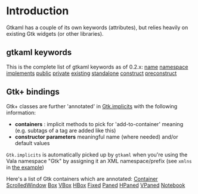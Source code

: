 # Introduction #

Gtkaml has a couple of its own keywords (attributes), but relies heavily on existing Gtk widgets (or other libraries).


## gtkaml keywords ##

This is the complete list of gtkaml keywords as of 0.2.x:
[name](http://code.google.com/p/gtkaml/wiki/GtkamlKeywords#g:name)
[namespace](http://code.google.com/p/gtkaml/wiki/GtkamlKeywords#g:namespace)
[implements](http://code.google.com/p/gtkaml/wiki/GtkamlKeywords#g:implements)
[public](http://code.google.com/p/gtkaml/wiki/GtkamlKeywords#g:public)
[private](http://code.google.com/p/gtkaml/wiki/GtkamlKeywords#g:private)
[existing](http://code.google.com/p/gtkaml/wiki/GtkamlKeywords#g:existing)
[standalone](http://code.google.com/p/gtkaml/wiki/GtkamlKeywords#g:standalone)
[construct](http://code.google.com/p/gtkaml/wiki/GtkamlKeywords#g:construct)
[preconstruct](http://code.google.com/p/gtkaml/wiki/GtkamlKeywords#g:preconstruct)

## Gtk+ bindings ##

Gtk+ classes are further 'annotated' in [Gtk.implicits](http://code.google.com/p/gtkaml/source/browse/trunk/data/Gtk.implicits) with the following information:
  * **containers** : implicit methods to pick for 'add-to-container' meaning (e.g. subtags of a tag are added like this)
  * **constructor parameters** meaningful name (where needed) and/or default values

`Gtk.implicits` is automatically picked up by `gtkaml` when you're using the Vala namespace "Gtk" by assigning it an XML namespace/prefix (see `xmlns` in [the example](Example.md))

Here's a list of Gtk containers which are annotated:
[Container](http://code.google.com/p/gtkaml/wiki/GtkBindings#Container)
[ScrolledWindow](http://code.google.com/p/gtkaml/wiki/GtkBindings#ScrolledWindow)
[Box](http://code.google.com/p/gtkaml/wiki/GtkBindings#Box)
[VBox](http://code.google.com/p/gtkaml/wiki/GtkBindings#Box)
[HBox](http://code.google.com/p/gtkaml/wiki/GtkBindings#Box)
[Fixed](http://code.google.com/p/gtkaml/wiki/GtkBindings#Fixed)
[Paned](http://code.google.com/p/gtkaml/wiki/GtkBindings#Paned)
[HPaned](http://code.google.com/p/gtkaml/wiki/GtkBindings#Paned)
[VPaned](http://code.google.com/p/gtkaml/wiki/GtkBindings#Paned)
[Notebook](http://code.google.com/p/gtkaml/wiki/GtkBindings#Notebook)